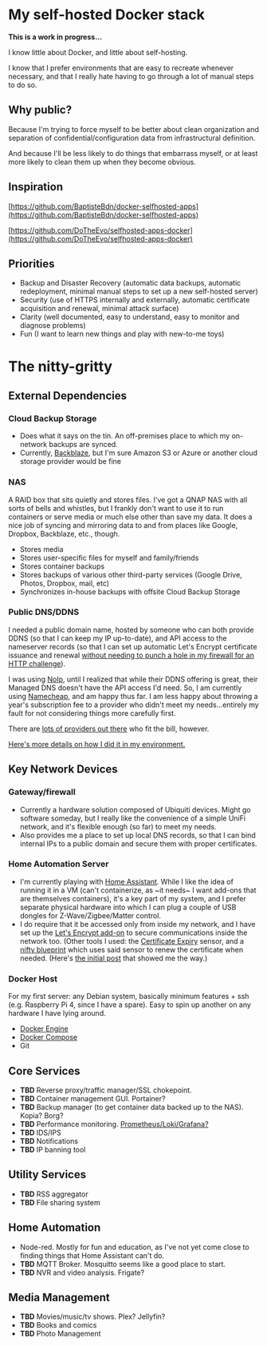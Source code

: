 # My self-hosted Docker stack
**This is a work in progress...**

I know little about Docker, and little about self-hosting. 

I know that I prefer environments that are easy to recreate whenever necessary, and that I really hate having to go through a lot of manual steps to do so.

## Why public?
Because I'm trying to force myself to be better about clean organization and separation of confidential/configuration data from infrastructural definition. 

And because I'll be less likely to do things that embarrass myself, or at least more likely to clean them up when they become obvious.

## Inspiration
[https://github.com/BaptisteBdn/docker-selfhosted-apps](https://github.com/BaptisteBdn/docker-selfhosted-apps)

[https://github.com/DoTheEvo/selfhosted-apps-docker](https://github.com/DoTheEvo/selfhosted-apps-docker)

## Priorities
 - Backup and Disaster Recovery (automatic data backups, automatic redeployment, minimal manual steps to set up a new self-hosted server)
 - Security (use of HTTPS internally and externally, automatic certificate acquisition and renewal, minimal attack surface)
 - Clarity (well documented, easy to understand, easy to monitor and diagnose problems)
 - Fun (I want to learn new things and play with new-to-me toys)

# The nitty-gritty

## External Dependencies

### Cloud Backup Storage
 - Does what it says on the tin. An off-premises place to which my on-network backups are synced.
 - Currently, [Backblaze](https://www.backblaze.com/), but I'm sure Amazon S3 or Azure or another cloud storage provider would be fine

### NAS 
A RAID box that sits quietly and stores files. I've got a QNAP NAS with all sorts of bells and whistles, but I frankly don't want to use it to run containers or serve media or much else other than save my data. It does a nice job of syncing and mirroring data to and from places like Google, Dropbox, Backblaze, etc., though.
 - Stores media
 - Stores user-specific files for myself and family/friends
 - Stores container backups
 - Stores backups of various other third-party services (Google Drive, Photos, Dropbox, mail, etc)
 - Synchronizes in-house backups with offsite Cloud Backup Storage

### Public DNS/DDNS
I needed a public domain name, hosted by someone who can both provide DDNS (so that I can keep my IP up-to-date), and API access to the nameserver records (so that I can set up automatic Let's Encrypt certificate issuance and renewal [without needing to punch a hole in my firewall for an HTTP challenge](https://letsencrypt.org/docs/challenge-types/#dns-01-challenge)).

I was using [NoIp](https://www.noip.com/), until I realized that while their DDNS offering is great, their Managed DNS doesn't have the API access I'd need. So, I am currently using [Namecheap](https://www.namecheap.com/), and am happy thus far. I am less happy about throwing a year's subscription fee to a provider who didn't meet my needs...entirely my fault for not considering things more carefully first.

There are [lots of providers out there](https://community.letsencrypt.org/t/dns-providers-who-easily-integrate-with-lets-encrypt-dns-validation/86438) who fit the bill, however.

[Here's more details on how I did it in my environment.](howto/namecheap_ddns.md)

## Key Network Devices

### Gateway/firewall
 - Currently a hardware solution composed of Ubiquiti devices. Might go software someday, but I really like the convenience of a simple UniFi network, and it's flexible enough (so far) to meet my needs.
 - Also provides me a place to set up local DNS records, so that I can bind internal IPs to a public domain and secure them with proper certificates.

### Home Automation Server
 - I'm currently playing with [Home Assistant](https://www.home-assistant.io/). While I like the idea of running it in a VM (can't containerize, as ~it needs~ I want add-ons that are themselves containers), it's a key part of my system, and I prefer separate physical hardware into which I can plug a couple of USB dongles for Z-Wave/Zigbee/Matter control.
 - I do require that it be accessed only from inside my network, and I have set up the [Let's Encrypt add-on](https://letsencrypt.org/](https://github.com/home-assistant/addons/blob/master/letsencrypt/DOCS.md)) to secure communications inside the network too. (Other tools I used: the [Certificate Expiry](https://www.home-assistant.io/integrations/cert_expiry/) sensor, and a [nifty blueprint](https://gist.github.com/TJ-developer/b216ee49b1f784ec8a699b5929416261) which uses said sensor to renew the certificate when needed. (Here's [the initial post](https://www.derekseaman.com/2023/06/home-assistant-auto-renewing-lets-encrypt-ssl.html) that showed me the way.)

### Docker Host
For my first server: any Debian system, basically minimum features + ssh (e.g. Raspberry Pi 4, since I have a spare). Easy to spin up another on any hardware I have lying around.
 - [Docker Engine](https://docs.docker.com/engine/install/debian/)
 - [Docker Compose](https://docs.docker.com/compose/install/#scenario-two-install-the-compose-plugin)
 - Git

## Core Services
 - **TBD** Reverse proxy/traffic manager/SSL chokepoint. 
 - **TBD** Container management GUI. Portainer?
 - **TBD** Backup manager (to get container data backed up to the NAS). Kopia? Borg?
 - **TBD** Performance monitoring. [Prometheus/Loki/Grafana?](https://github.com/DoTheEvo/selfhosted-apps-docker/tree/master/prometheus_grafana_loki)
 - **TBD** IDS/IPS
 - **TBD** Notifications
 - **TBD** IP banning tool

## Utility Services
 - **TBD** RSS aggregator
 - **TBD** File sharing system

## Home Automation
 - Node-red. Mostly for fun and education, as I've not yet come close to finding things that Home Assistant can't do.
 - **TBD** MQTT Broker. Mosquitto seems like a good place to start.
 - **TBD** NVR and video analysis. Frigate?

## Media Management
 - **TBD** Movies/music/tv shows. Plex? Jellyfin?
 - **TBD** Books and comics
 - **TBD** Photo Management
